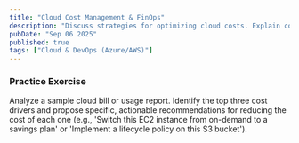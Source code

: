 ```yaml
---
title: "Cloud Cost Management & FinOps"
description: "Discuss strategies for optimizing cloud costs. Explain concepts like rightsizing instances, using spot instances, setting budgets and alerts, and tagging resources for cost allocation."
pubDate: "Sep 06 2025"
published: true
tags: ["Cloud & DevOps (Azure/AWS)"]
---
```


### Practice Exercise

Analyze a sample cloud bill or usage report. Identify the top three cost drivers and propose specific, actionable recommendations for reducing the cost of each one (e.g., 'Switch this EC2 instance from on-demand to a savings plan' or 'Implement a lifecycle policy on this S3 bucket').
